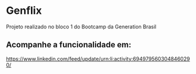 # Genflix

Projeto realizado no bloco 1  do Bootcamp da Generation Brasil

## Acompanhe a funcionalidade em: 
https://www.linkedin.com/feed/update/urn:li:activity:6949795603048460290/
